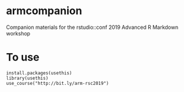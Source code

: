 # armcompanion
Companion materials for the rstudio::conf 2019 Advanced R Markdown workshop


# To use

```
install.packages(usethis)
library(usethis)
use_course("http://bit.ly/arm-rsc2019")
```
